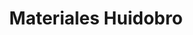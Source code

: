 ---
title: "Materiales Huidobro"
url: /ciudad-autonoma-de-buenos-aires/materiales-huidobro/
shop: comercio
---